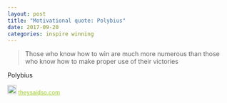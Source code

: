 ```yaml
---
layout: post
title: "Motivational quote: Polybius"
date: 2017-09-20
categories: inspire winning
---
```

> Those who know how to win are much more numerous than those who know how to make proper use of their victories

Polybius

<span style="z-index:50;font-size:0.9em;"><img src="https://theysaidso.com/branding/theysaidso.png" height="20" width="20" alt="theysaidso.com"/><a href="https://theysaidso.com" title="Powered by quotes from theysaidso.com" style="color: #9fcc25; margin-left: 4px; vertical-align: middle;">theysaidso.com</a></span>
